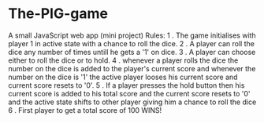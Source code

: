 # The-PIG-game
A small JavaScript web app (mini project)
Rules:
      1 . The game initialises with player 1 in active state with a chance to roll the dice.
      2 . A player can roll the dice any number of times untill he gets a '1' on dice.
      3 . A player can choose either to roll the dice or to hold.
      4 . whenever a player rolls the dice the number on the dice is added to the player's current score and whenever the 
          number on the dice is '1' the active player looses his current score and current score resets to '0'.
      5 . If a player presses the hold button then his current score is added to his total score and the current score resets 
          to '0' and the active state shifts to other player giving him a chance to roll the dice
      6 . First player to get a total score of 100 WINS!
